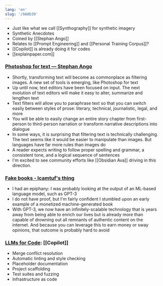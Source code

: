 ```yaml
---
lang: 'en'
slug: '/9A0D39'
---
```


- Just like what we call [[Synthography]] for synthetic imagery
- Synthetic Anecdotes
- Coined by [[Stephan Ango]]
- Relates to [[Prompt Engineering]] and [[Personal Training Corpus]]?
- [[Copilot]] is already doing it for codes
- [[explainpaper.com]]

### [Photoshop for text — Stephan Ango](https://stephanango.com/photoshop-for-text)

- Shortly, transforming text will become as commonplace as filtering images. A new set of tools is emerging, like Photoshop for text
- Up until now, text editors have been focused on input. The next evolution of text editors will make it easy to alter, summarize and lengthen text
- Text filters will allow you to paraphrase text so that you can switch easily between styles of prose: literary, technical, journalistic, legal, and more
- You will be able to easily change an entire story chapter from first-person to third-person narration or transform narrative descriptions into dialogue
- In some ways, it is surprising that filtering text is technically challenging. The text seems like it would be easier to manipulate than images. But languages have far more rules than images do
- A reader expects writing to follow proper spelling and grammar, a consistent tone, and a logical sequence of sentences
- I'm excited to see community efforts like [[Obsidian Ava]] driving in this direction.

### [Fake books - lcamtuf's thing](https://lcamtuf.substack.com/p/fake-books)

- I had an epiphany: I was probably looking at the output of an ML-based language model, such as GPT-3
- I do not have proof, but I'm fairly confident I stumbled upon an early example of a monetized machine-generated book
- With GPT-3, we now have an infinitely-scalable technology that is years away from being able to enrich our lives but is already more than capable of drowning out all remnants of authentic content on the internet. And because you can leverage this to earn money or sway opinions, that outcome is probably hard to avoid

### [LLMs for Code](https://matt-rickard.ghost.io/llms-for-code/): [[Copilot]]
- Merge conflict resolution 
- Automatic linting and style checking 
- Placeholder documentation 
- Project scaffolding 
- Test suites and fuzzing 
- Infrastructure as code
